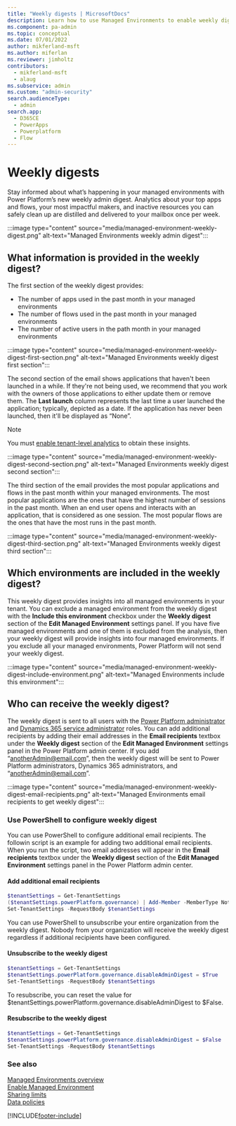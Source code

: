 ```yaml
---
title: "Weekly digests | MicrosoftDocs"
description: Learn how to use Managed Environments to enable weekly digests.
ms.component: pa-admin
ms.topic: conceptual
ms.date: 07/01/2022
author: mikferland-msft
ms.author: miferlan
ms.reviewer: jimholtz
contributors:
  - mikferland-msft
  - alaug 
ms.subservice: admin
ms.custom: "admin-security"
search.audienceType: 
  - admin
search.app:
  - D365CE
  - PowerApps
  - Powerplatform
  - Flow
---
```

# Weekly digests

<!-- https://go.microsoft.com/fwlink/?linkid=2194598 -->

Stay informed about what’s happening in your managed environments with Power Platform’s new weekly admin digest. Analytics about your top apps and flows, your most impactful makers, and inactive resources you can safely clean up are distilled and delivered to your mailbox once per week.

:::image type="content" source="media/managed-environment-weekly-digest.png" alt-text="Managed Environments weekly admin digest":::

## What information is provided in the weekly digest?

The first section of the weekly digest provides:

- The number of apps used in the past month in your managed environments
- The number of flows used in the past month in your managed environments
- The number of active users in the path month in your managed environments

:::image type="content" source="media/managed-environment-weekly-digest-first-section.png" alt-text="Managed Environments weekly digest first section":::

The second section of the email shows applications that haven't been launched in a while. If they're not being used, we recommend that you work with the owners of those applications to either update them or remove them. The **Last launch** column represents the last time a user launched the application; typically, depicted as a date. If the application has never been launched, then it'll be displayed as “None”.

> [!NOTE]
> You must [enable tenant-level analytics](tenant-level-analytics.md#how-do-i-enable-tenant-level-analytics) to obtain these insights.

:::image type="content" source="media/managed-environment-weekly-digest-second-section.png" alt-text="Managed Environments weekly digest second section":::

The third section of the email provides the most popular applications and flows in the past month within your managed environments. The most popular applications are the ones that have the highest number of sessions in the past month. When an end user opens and interacts with an application, that is considered as one session. The most popular flows are the ones that have the most runs in the past month.

:::image type="content" source="media/managed-environment-weekly-digest-third-section.png" alt-text="Managed Environments weekly digest third section":::

## Which environments are included in the weekly digest?

This weekly digest provides insights into all managed environments in your tenant. You can exclude a managed environment from the weekly digest with the **Include this environment** checkbox under the **Weekly digest** section of the **Edit Managed Environment** settings panel. If you have five managed environments and one of them is excluded from the analysis, then your weekly digest will provide insights into four managed environments. If you exclude all your managed environments, Power Platform will not send your weekly digest.

:::image type="content" source="media/managed-environment-weekly-digest-include-environment.png" alt-text="Managed Environments include this environment":::

## Who can receive the weekly digest?

The weekly digest is sent to all users with the [Power Platform administrator](use-service-admin-role-manage-tenant.md#power-platform-administrator) and [Dynamics 365 service administrator](use-service-admin-role-manage-tenant.md#dynamics-365-administrator) roles. You can add additional recipients by adding their email addresses in the **Email recipients** textbox under the **Weekly digest** section of the **Edit Managed Environment** settings panel in the Power Platform admin center. If you add “anotherAdmin@email.com”, then the weekly digest will be sent to Power Platform administrators, Dynamics 365 administrators, and “anotherAdmin@email.com”.

:::image type="content" source="media/managed-environment-weekly-digest-email-recipients.png" alt-text="Managed Environments email recipients to get weekly digest":::

### Use PowerShell to configure weekly digest

You can use PowerShell to configure additional email recipients. The followin script is an example for adding two additional email recipients. When you run the script, two email addresses will appear in the **Email recipients** textbox under the **Weekly digest** section of the **Edit Managed Environment** settings panel in the Power Platform admin center. 

#### Add additional email recipients
```PowerShell
$tenantSettings = Get-TenantSettings  
($tenantSettings.powerPlatform.governance) | Add-Member -MemberType NoteProperty -Name additionalAdminDigestEmailRecipients -Value 'fakeEmail@contoso.com;otherFakeEmail@contoso.com'  
Set-TenantSettings -RequestBody $tenantSettings 
```

You can use PowerShell to unsubscribe your entire organization from the weekly digest. Nobody from your organization will receive the weekly digest regardless if additional recipients have been configured. 

#### Unsubscribe to the weekly digest 
```PowerShell
$tenantSettings = Get-TenantSettings  
$tenantSettings.powerPlatform.governance.disableAdminDigest = $True  
Set-TenantSettings -RequestBody $tenantSettings 
```

To resubscribe, you can reset the value for $tenantSettings.powerPlatform.governance.disableAdminDigest to $False. 

#### Resubscribe to the weekly digest 
```PowerShell
$tenantSettings = Get-TenantSettings  
$tenantSettings.powerPlatform.governance.disableAdminDigest = $False  
Set-TenantSettings -RequestBody $tenantSettings 
```

### See also  
[Managed Environments overview](managed-environment-overview.md) <br />
[Enable Managed Environment](managed-environment-enable.md) <br />
[Sharing limits](managed-environment-sharing-limits.md)  <br />
[Data policies](managed-environment-data-policies.md)



[!INCLUDE[footer-include](../includes/footer-banner.md)]
